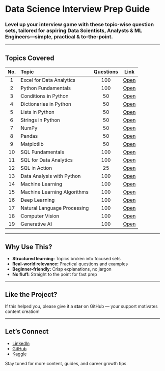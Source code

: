# Data Science Interview Prep Guide

### Level up your interview game with these topic-wise question sets, tailored for aspiring Data Scientists, Analysts & ML Engineers—simple, practical & to-the-point.

---

## Topics Covered

|   No.  |             **Topic**                                | **Questions** |                                         **Link**                                         |
|:------:|:-----------------------------------------------------|:-------------:|:----------------------------------------------------------------------------------------:|
|   1    | Excel for Data Analytics                             |     100       | [Open](https://github.com/AshishJangra27/Interview-Questions/blob/main/Excel%20for%20Data%20Analytics.md) |
|   2    | Python Fundamentals                                  |     100       | [Open](https://github.com/AshishJangra27/Interview-Questions/blob/main/Python%20Fundamentals.md) |
|   3    | Conditions in Python                                 |      50       | [Open](https://github.com/AshishJangra27/Interview-Questions/blob/main/Conditions%20in%20Python.md) |
|   4    | Dictionaries in Python                               |      50       | [Open](https://github.com/AshishJangra27/Interview-Questions/blob/main/Dictionaries%20in%20Python.md) |
|   5    | Lists in Python                                      |      50       | [Open](https://github.com/AshishJangra27/Interview-Questions/blob/main/Lists%20in%20Python.md) |
|   6    | Strings in Python                                    |      50       | [Open](https://github.com/AshishJangra27/Interview-Questions/blob/main/Strings%20in%20Python.md) |
|   7    | NumPy                                                |      50       | [Open](https://github.com/AshishJangra27/Interview-Questions/blob/main/NumPy.md) |
|   8    | Pandas                                               |      50       | [Open](https://github.com/AshishJangra27/Interview-Questions/blob/main/Pandas.md) |
|   9    | Matplotlib                                           |      50       | [Open](https://github.com/AshishJangra27/Interview-Questions/blob/main/Matplotlib.md) |
|  10    | SQL Fundamentals                                     |     100       | [Open](https://github.com/AshishJangra27/Interview-Questions/blob/main/SQL%20Fundamentals.md) |
|  11    | SQL for Data Analytics                               |     100       | [Open](https://github.com/AshishJangra27/Interview-Questions/blob/main/SQL%20for%20Data%20Analytics.md) |
|  12    | SQL in Action                                        |      25       | [Open](https://github.com/AshishJangra27/Interview-Questions/blob/main/SQL%20in%20Action.md) |
|  13    | Data Analysis with Python                            |     100       | [Open](https://github.com/AshishJangra27/Interview-Questions/blob/main/Data%20Analysis%20with%20Python.md) |
|  14    | Machine Learning                                     |     100       | [Open](https://github.com/AshishJangra27/Interview-Questions/blob/main/Machine%20Learning.md) |
|  15    | Machine Learning Algorithms                          |     100       | [Open](https://github.com/AshishJangra27/Interview-Questions/blob/main/Machine%20Learning%20Algorithms.md) |
|  16    | Deep Learning                                        |     100       | [Open](https://github.com/AshishJangra27/Interview-Questions/blob/main/Deep%20Learning.md) |
|  17    | Natural Language Processing                          |     100       | [Open](https://github.com/AshishJangra27/Interview-Questions/blob/main/Natural%20Language%20Processing.md) |
|  18    | Computer Vision                                      |     100       | [Open](https://github.com/AshishJangra27/Interview-Questions/blob/main/Computer%20Vision.md) |
|  19    | Generative AI                                        |     100       | [Open](https://github.com/AshishJangra27/Interview-Questions/blob/main/Generative%20AI.md) |

---

## Why Use This?

- **Structured learning:** Topics broken into focused sets  
- **Real-world relevance:** Practical questions and examples  
- **Beginner-friendly:** Crisp explanations, no jargon  
- **No fluff:** Straight to the point for fast prep  

---

## Like the Project?

If this helped you, please give it a **star** on GitHub — your support motivates content creation!

---

## Let’s Connect

- [LinkedIn](https://www.linkedin.com/in/ashish-jangra/)
- [GitHub](https://github.com/AshishJangra27)
- [Kaggle](https://www.kaggle.com/ashishjangra27)

Stay tuned for more content, guides, and career growth tips.
